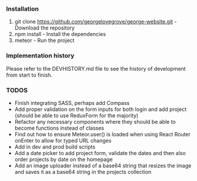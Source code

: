 ### Installation

1. git clone https://github.com/georgelovegrove/george-website.git - Download the repository
2. npm install - Install the dependencies
3. meteor - Run the project

### Implementation history

Please refer to the DEVHISTORY.md file to see the history of development from start to finish.

### TODOS

- Finish integrating SASS, perhaps add Compass
- Add proper validation on the form inputs for both login and add project (should be able to use ReduxForm for the majority)
- Refactor any necessary components where they should be able to become functions instead of classes
- Find out how to ensure Meteor.user() is loaded when using React Router onEnter to allow for typed URL changes
- Add in dev and prod build scripts
- Add a date picker to add project form, validate the dates and then also order projects by date on the homepage
- Add an image uploader instead of a base64 string that resizes the image and saves it as a base64 string in the projects collection

